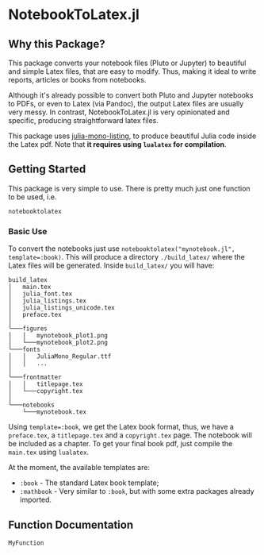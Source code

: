# NotebookToLatex.jl

## Why this Package?
This package converts your notebook files (Pluto or Jupyter) to beautiful and
simple Latex files, that are easy to modify. Thus, making it ideal
to write reports, articles or books from notebooks.

Although it's already possible to convert both Pluto and Jupyter notebooks
to PDFs, or even to Latex (via Pandoc), the output Latex files
are usually very messy. In contrast, NotebookToLatex.jl is very
opinionated and specific, producing straightforward latex files.

This package uses [julia-mono-listing](https://github.com/mossr/julia-mono-listings),
to produce beautiful Julia code inside the Latex pdf.
Note that **it requires using `lualatex` for compilation**.

## Getting Started

This package is very simple to use. There is pretty much just one
function to be used, i.e.
```@docs
notebooktolatex
```

### Basic Use
To convert the notebooks just use `notebooktolatex("mynotebook.jl", template=:book)`.
This will produce a directory `./build_latex/` where the Latex files
will be generated. Inside `build_latex/` you will have:
```
build_latex
│   main.tex
│   julia_font.tex
│   julia_listings.tex
│   julia_listings_unicode.tex
│   preface.tex
│
└───figures
│   │   mynotebook_plot1.png
│   └───mynotebook_plot2.png
└───fonts
│   │   JuliaMono_Regular.ttf
│   │   ...
│   
└───frontmatter
│   │   titlepage.tex
│   └───copyright.tex
│
└───notebooks
    └───mynotebook.tex
```
Using `template=:book`, we get the Latex book format, thus, we have a `preface.tex`,
a `titlepage.tex` and a `copyright.tex` page. The notebook will be included
as a chapter. To get your final book pdf, just compile the `main.tex` using `lualatex`.

At the moment, the available templates are:
* `:book` - The standard Latex book template;
* `:mathbook` - Very similar to `:book`, but with some extra packages already imported.

## Function Documentation
```@docs
MyFunction
```
